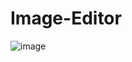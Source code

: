 # Image-Editor












![image](https://user-images.githubusercontent.com/44711182/140666264-c1687fc2-3bb4-446d-8490-6c0bf654b5c8.png)
